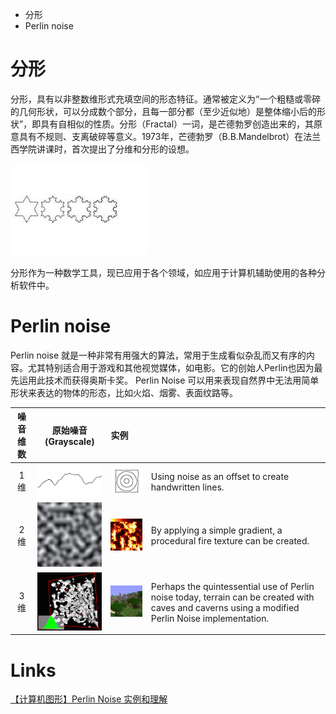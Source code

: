 * 分形
* Perlin noise

# 分形
分形，具有以非整数维形式充填空间的形态特征。通常被定义为“一个粗糙或零碎的几何形状，可以分成数个部分，且每一部分都（至少近似地）是整体缩小后的形状”，即具有自相似的性质。分形（Fractal）一词，是芒德勃罗创造出来的，其原意具有不规则、支离破碎等意义。1973年，芒德勃罗（B.B.Mandelbrot）在法兰西学院讲课时，首次提出了分维和分形的设想。

![](images4md/2020-12-17-11-11-15.png)

分形作为一种数学工具，现已应用于各个领域，如应用于计算机辅助使用的各种分析软件中。

# Perlin noise
Perlin noise 就是一种非常有用强大的算法，常用于生成看似杂乱而又有序的内容。尤其特别适合用于游戏和其他视觉媒体，如电影。它的创始人Perlin也因为最先运用此技术而获得奥斯卡奖。
Perlin Noise 可以用来表现自然界中无法用简单形状来表达的物体的形态，比如火焰、烟雾、表面纹路等。

|噪音维数|原始噪音 (Grayscale)|实例||
|:---:|:---:|:---|---|
|1维|![](images4md/2020-12-17-13-00-07.png)|![](images4md/2020-12-17-13-00-17.png)|Using noise as an offset to create handwritten lines.|
|2维|![](images4md/2020-12-17-13-01-06.png)|![](images4md/2020-12-17-13-01-18.png)|By applying a simple gradient, a procedural fire texture can be created.|
|3维|![](images4md/2020-12-17-13-01-38.png)|![](images4md/2020-12-17-13-01-48.png)|Perhaps the quintessential use of Perlin noise today, terrain can be created with caves and caverns using a modified Perlin Noise implementation.|


# Links
[【计算机图形】Perlin Noise 实例和理解](https://blog.csdn.net/Sengo_GWU/article/details/80153638)